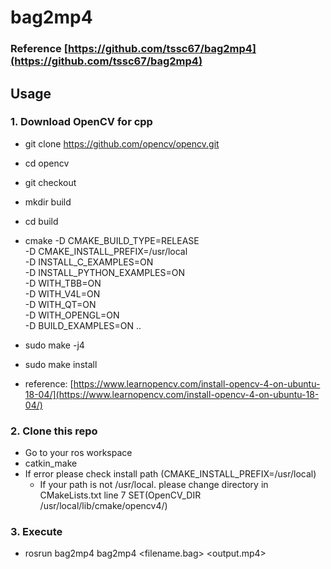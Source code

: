 # bag2mp4

### Reference [https://github.com/tssc67/bag2mp4](https://github.com/tssc67/bag2mp4)

## Usage

### 1. Download OpenCV for cpp

* git clone https://github.com/opencv/opencv.git
* cd opencv
* git checkout <version>
* mkdir build
* cd build
* cmake -D CMAKE_BUILD_TYPE=RELEASE \
            -D CMAKE_INSTALL_PREFIX=/usr/local \
            -D INSTALL_C_EXAMPLES=ON \
            -D INSTALL_PYTHON_EXAMPLES=ON \
            -D WITH_TBB=ON \
            -D WITH_V4L=ON \
        -D WITH_QT=ON \
        -D WITH_OPENGL=ON \
        -D BUILD_EXAMPLES=ON ..
* sudo make -j4
* sudo make install
 
* reference: [https://www.learnopencv.com/install-opencv-4-on-ubuntu-18-04/](https://www.learnopencv.com/install-opencv-4-on-ubuntu-18-04/)


### 2. Clone this repo

* Go to your ros workspace
* catkin_make
* If error please check install path (CMAKE_INSTALL_PREFIX=/usr/local) 
  - If your path is not /usr/local. please change directory in CMakeLists.txt line 7 SET(OpenCV_DIR /usr/local/lib/cmake/opencv4/)


### 3. Execute

* rosrun bag2mp4 bag2mp4 <filename.bag> <topicname> <fps> <output.mp4>
